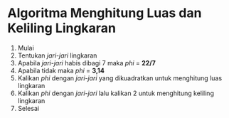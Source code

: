 # Algoritma Menghitung Luas dan Keliling Lingkaran

1. Mulai
2. Tentukan *jari-jari* lingkaran
3. Apabila *jari-jari* habis dibagi 7 maka $phi$ = **22/7**
4. Apabila tidak maka *phi* = **3,14**
5. Kalikan *phi* dengan *jari-jari* yang dikuadratkan untuk menghitung luas lingkaran
6. Kalikan *phi* dengan *jari-jari* lalu kalikan 2 untuk menghitung keliling lingkaran
7. Selesai